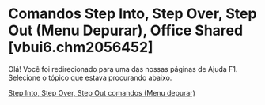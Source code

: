 
# Comandos Step Into, Step Over, Step Out (Menu Depurar), Office Shared [vbui6.chm2056452]

Olá! Você foi redirecionado para uma das nossas páginas de Ajuda F1. Selecione o tópico que estava procurando abaixo.

[Step Into, Step Over, Step Out comandos (Menu depurar)](http://msdn.microsoft.com/library/5af5c030-adcc-f0a0-c4eb-33c3ba9a5789%28Office.15%29.aspx)
